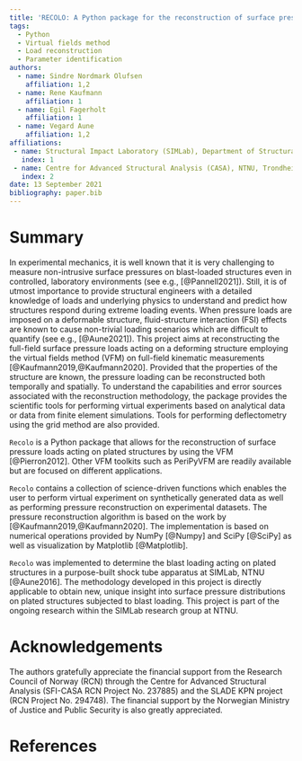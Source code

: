 ```yaml
---
title: 'RECOLO: A Python package for the reconstruction of surface pressure loads from kinematic fields using the virtual fields method'
tags:
  - Python
  - Virtual fields method
  - Load reconstruction
  - Parameter identification
authors:
  - name: Sindre Nordmark Olufsen
    affiliation: 1,2
  - name: Rene Kaufmann
    affiliation: 1
  - name: Egil Fagerholt
    affiliation: 1
  - name: Vegard Aune
    affiliation: 1,2
affiliations:
 - name: Structural Impact Laboratory (SIMLab), Department of Structural Engineering, NTNU - Norwegian University of Science and Technology, Trondheim, Norway
   index: 1
 - name: Centre for Advanced Structural Analysis (CASA), NTNU, Trondheim, Norway
   index: 2
date: 13 September 2021
bibliography: paper.bib
---
```


# Summary
In experimental mechanics, it is well known that it is very challenging to measure non-intrusive surface pressures on blast-loaded structures even in controlled, laboratory environments (see e.g., [@Pannell2021]). Still, it is of utmost importance to provide structural engineers with a detailed knowledge of loads and underlying physics to understand and predict how structures respond during extreme loading events. When pressure loads are imposed on a deformable structure, fluid-structure interaction (FSI) effects are known to cause non-trivial loading scenarios which are difficult to quantify (see e.g., [@Aune2021]).
This project aims at reconstructing the full-field surface pressure loads acting on a deforming structure employing the virtual fields method (VFM) on full-field kinematic measurements [@Kaufmann2019,@Kaufmann2020]. Provided that the properties of the structure are known,
the pressure loading can be reconstructed both temporally and spatially. To understand the capabilities and error sources
associated with the reconstruction methodology, the package provides the scientific tools for performing virtual experiments based on analytical data or data from finite element simulations. Tools for performing deflectometry using the grid method are also provided.

``Recolo`` is a Python package that allows for the reconstruction of surface pressure loads acting on plated structures by using the VFM [@Pierron2012].
Other VFM toolkits such as PeriPyVFM are readily available but are focused on different applications.

``Recolo`` contains a collection of science-driven functions which enables the user to perform virtual experiment on synthetically generated data as well
 as performing pressure reconstruction on experimental datasets. The pressure reconstruction algorithm is based on the work by [@Kaufmann2019,@Kaufmann2020].
The implementation is based on numerical operations provided by NumPy [@Numpy] and SciPy [@SciPy] as well as visualization by Matplotlib [@Matplotlib].

``Recolo`` was implemented to determine the blast loading acting on plated structures in a purpose-built shock tube apparatus at SIMLab, NTNU [@Aune2016]. The methodology developed in this project is directly applicable to obtain new, unique insight into surface pressure distributions on plated structures subjected to blast loading. This project is part of the ongoing research within the SIMLab research group at NTNU.

# Acknowledgements
The authors gratefully appreciate the financial support from the Research Council of Norway (RCN) through the Centre for Advanced Structural Analysis (SFI-CASA RCN Project No. 237885) and the SLADE KPN project (RCN Project No. 294748). The financial support by the Norwegian Ministry of Justice and Public Security is also greatly appreciated.

# References